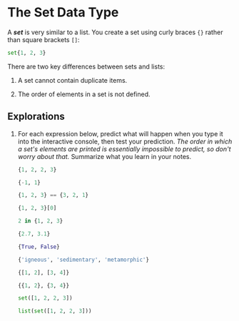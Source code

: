 # The Set Data Type

A ***set*** is very similar to a list. You create a set using curly braces `{}` rather than square brackets `[]`:

```python
set{1, 2, 3}
```

There are two key differences between sets and lists:

1. A set cannot contain duplicate items.

1. The order of elements in a set is not defined.

## Explorations

1. For each expression below, predict what will happen when you type it into the interactive console, then test your
   prediction. *The order in which a set's elements are printed is essentially impossible to predict, so don't worry
   about that.* Summarize what you learn in your notes.
   ```python
   {1, 2, 2, 3}
   ```
   ```python
   {-1, 1}
   ```
   ```python
   {1, 2, 3} == {3, 2, 1}
   ```
   ```python
   {1, 2, 3}[0]
   ```
   ```python
   2 in {1, 2, 3}
   ```
   ```python
   {2.7, 3.1}
   ```
   ```python
   {True, False}
   ```
   ```python
   {'igneous', 'sedimentary', 'metamorphic'}
   ```
   ```python
   {[1, 2], [3, 4]}
   ```
   ```python
   {{1, 2}, {3, 4}}
   ```
   ```python
   set([1, 2, 2, 3])
   ```
   ```python
   list(set([1, 2, 2, 3]))
   ```
   ```python
   
   ```
